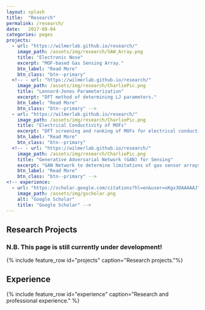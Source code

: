 ```yaml
---
layout: splash
title:  "Research"
permalink: /research/
date:   2017-08-04
categories: pages
projects:
  - url: "https://wilmerlab.github.io/research/"
    image_path: /assets/img/research/SAW_Array.png
    title: "Electronic Nose"
    excerpt: "MOF-based Gas Sensing Array."
    btn_label: "Read More"
    btn_class: "btn--primary"
  <!-- - url: "https://wilmerlab.github.io/research/"
    image_path: /assets/img/research/CharliePic.png
    title: "Lennard-Jones Parameterization"
    excerpt: "DFT method of determining LJ parameters."
    btn_label: "Read More"
    btn_class: "btn--primary" -->
  - url: "https://wilmerlab.github.io/research/"
    image_path: /assets/img/research/CharliePic.png
    title: "Electrical Conductivity of MOFs"
    excerpt: "DFT screening and ranking of MOFs for electrical conductivity."
    btn_label: "Read More"
    btn_class: "btn--primary"
  <!-- - url: "https://wilmerlab.github.io/research/"
    image_path: /assets/img/research/CharliePic.png
    title: "Generative Adversarial Network (GAN) for Sensing"
    excerpt: "GAN Network to determine limitations of gas sensor arrays."
    btn_label: "Read More"
    btn_class: "btn--primary" -->
<!-- experience:
  - url: "https://scholar.google.com/citations?hl=en&user=oKgx3OAAAAAJ"
    image_path: /assets/img/gscholar.png
    alt: "Google Scholar"
    title: "Google Scholar" -->
---
```

## Research Projects
### N.B. This page is still currently under development!
{% include feature_row id="projects" caption="Research projects."%}

## Experience
{% include feature_row id="experience" caption="Research and professional experience." %}
